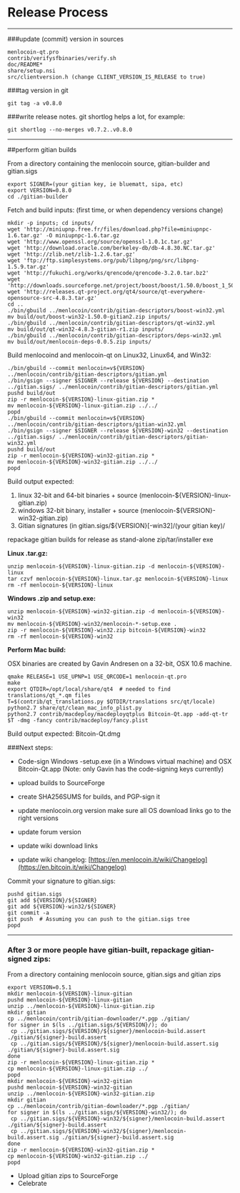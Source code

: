 Release Process
====================

* * *

###update (commit) version in sources


	menlocoin-qt.pro
	contrib/verifysfbinaries/verify.sh
	doc/README*
	share/setup.nsi
	src/clientversion.h (change CLIENT_VERSION_IS_RELEASE to true)

###tag version in git

	git tag -a v0.8.0

###write release notes. git shortlog helps a lot, for example:

	git shortlog --no-merges v0.7.2..v0.8.0

* * *

##perform gitian builds

 From a directory containing the menlocoin source, gitian-builder and gitian.sigs
  
	export SIGNER=(your gitian key, ie bluematt, sipa, etc)
	export VERSION=0.8.0
	cd ./gitian-builder

 Fetch and build inputs: (first time, or when dependency versions change)

	mkdir -p inputs; cd inputs/
	wget 'http://miniupnp.free.fr/files/download.php?file=miniupnpc-1.6.tar.gz' -O miniupnpc-1.6.tar.gz
	wget 'http://www.openssl.org/source/openssl-1.0.1c.tar.gz'
	wget 'http://download.oracle.com/berkeley-db/db-4.8.30.NC.tar.gz'
	wget 'http://zlib.net/zlib-1.2.6.tar.gz'
	wget 'ftp://ftp.simplesystems.org/pub/libpng/png/src/libpng-1.5.9.tar.gz'
	wget 'http://fukuchi.org/works/qrencode/qrencode-3.2.0.tar.bz2'
	wget 'http://downloads.sourceforge.net/project/boost/boost/1.50.0/boost_1_50_0.tar.bz2'
	wget 'http://releases.qt-project.org/qt4/source/qt-everywhere-opensource-src-4.8.3.tar.gz'
	cd ..
	./bin/gbuild ../menlocoin/contrib/gitian-descriptors/boost-win32.yml
	mv build/out/boost-win32-1.50.0-gitian2.zip inputs/
	./bin/gbuild ../menlocoin/contrib/gitian-descriptors/qt-win32.yml
	mv build/out/qt-win32-4.8.3-gitian-r1.zip inputs/
	./bin/gbuild ../menlocoin/contrib/gitian-descriptors/deps-win32.yml
	mv build/out/menlocoin-deps-0.0.5.zip inputs/

 Build menlocoind and menlocoin-qt on Linux32, Linux64, and Win32:
  
	./bin/gbuild --commit menlocoin=v${VERSION} ../menlocoin/contrib/gitian-descriptors/gitian.yml
	./bin/gsign --signer $SIGNER --release ${VERSION} --destination ../gitian.sigs/ ../menlocoin/contrib/gitian-descriptors/gitian.yml
	pushd build/out
	zip -r menlocoin-${VERSION}-linux-gitian.zip *
	mv menlocoin-${VERSION}-linux-gitian.zip ../../
	popd
	./bin/gbuild --commit menlocoin=v${VERSION} ../menlocoin/contrib/gitian-descriptors/gitian-win32.yml
	./bin/gsign --signer $SIGNER --release ${VERSION}-win32 --destination ../gitian.sigs/ ../menlocoin/contrib/gitian-descriptors/gitian-win32.yml
	pushd build/out
	zip -r menlocoin-${VERSION}-win32-gitian.zip *
	mv menlocoin-${VERSION}-win32-gitian.zip ../../
	popd

  Build output expected:

  1. linux 32-bit and 64-bit binaries + source (menlocoin-${VERSION}-linux-gitian.zip)
  2. windows 32-bit binary, installer + source (menlocoin-${VERSION}-win32-gitian.zip)
  3. Gitian signatures (in gitian.sigs/${VERSION}[-win32]/(your gitian key)/

repackage gitian builds for release as stand-alone zip/tar/installer exe

**Linux .tar.gz:**

	unzip menlocoin-${VERSION}-linux-gitian.zip -d menlocoin-${VERSION}-linux
	tar czvf menlocoin-${VERSION}-linux.tar.gz menlocoin-${VERSION}-linux
	rm -rf menlocoin-${VERSION}-linux

**Windows .zip and setup.exe:**

	unzip menlocoin-${VERSION}-win32-gitian.zip -d menlocoin-${VERSION}-win32
	mv menlocoin-${VERSION}-win32/menlocoin-*-setup.exe .
	zip -r menlocoin-${VERSION}-win32.zip bitcoin-${VERSION}-win32
	rm -rf menlocoin-${VERSION}-win32

**Perform Mac build:**

  OSX binaries are created by Gavin Andresen on a 32-bit, OSX 10.6 machine.

	qmake RELEASE=1 USE_UPNP=1 USE_QRCODE=1 menlocoin-qt.pro
	make
	export QTDIR=/opt/local/share/qt4  # needed to find translations/qt_*.qm files
	T=$(contrib/qt_translations.py $QTDIR/translations src/qt/locale)
	python2.7 share/qt/clean_mac_info_plist.py
	python2.7 contrib/macdeploy/macdeployqtplus Bitcoin-Qt.app -add-qt-tr $T -dmg -fancy contrib/macdeploy/fancy.plist

 Build output expected: Bitcoin-Qt.dmg

###Next steps:

* Code-sign Windows -setup.exe (in a Windows virtual machine) and
  OSX Bitcoin-Qt.app (Note: only Gavin has the code-signing keys currently)

* upload builds to SourceForge

* create SHA256SUMS for builds, and PGP-sign it

* update menlocoin.org version
  make sure all OS download links go to the right versions

* update forum version

* update wiki download links

* update wiki changelog: [https://en.menlocoin.it/wiki/Changelog](https://en.bitcoin.it/wiki/Changelog)

Commit your signature to gitian.sigs:

	pushd gitian.sigs
	git add ${VERSION}/${SIGNER}
	git add ${VERSION}-win32/${SIGNER}
	git commit -a
	git push  # Assuming you can push to the gitian.sigs tree
	popd

-------------------------------------------------------------------------

### After 3 or more people have gitian-built, repackage gitian-signed zips:

From a directory containing menlocoin source, gitian.sigs and gitian zips

	export VERSION=0.5.1
	mkdir menlocoin-${VERSION}-linux-gitian
	pushd menlocoin-${VERSION}-linux-gitian
	unzip ../menlocoin-${VERSION}-linux-gitian.zip
	mkdir gitian
	cp ../menlocoin/contrib/gitian-downloader/*.pgp ./gitian/
	for signer in $(ls ../gitian.sigs/${VERSION}/); do
	 cp ../gitian.sigs/${VERSION}/${signer}/menlocoin-build.assert ./gitian/${signer}-build.assert
	 cp ../gitian.sigs/${VERSION}/${signer}/menlocoin-build.assert.sig ./gitian/${signer}-build.assert.sig
	done
	zip -r menlocoin-${VERSION}-linux-gitian.zip *
	cp menlocoin-${VERSION}-linux-gitian.zip ../
	popd
	mkdir menlocoin-${VERSION}-win32-gitian
	pushd menlocoin-${VERSION}-win32-gitian
	unzip ../menlocoin-${VERSION}-win32-gitian.zip
	mkdir gitian
	cp ../menlocoin/contrib/gitian-downloader/*.pgp ./gitian/
	for signer in $(ls ../gitian.sigs/${VERSION}-win32/); do
	 cp ../gitian.sigs/${VERSION}-win32/${signer}/menlocoin-build.assert ./gitian/${signer}-build.assert
	 cp ../gitian.sigs/${VERSION}-win32/${signer}/menlocoin-build.assert.sig ./gitian/${signer}-build.assert.sig
	done
	zip -r menlocoin-${VERSION}-win32-gitian.zip *
	cp menlocoin-${VERSION}-win32-gitian.zip ../
	popd

- Upload gitian zips to SourceForge
- Celebrate 
